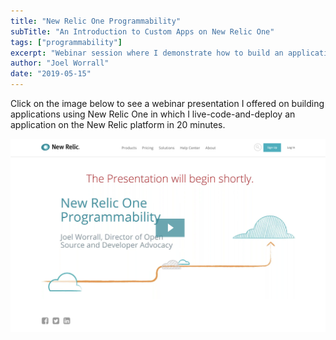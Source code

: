 ```yaml
---
title: "New Relic One Programmability"
subTitle: "An Introduction to Custom Apps on New Relic One"
tags: ["programmability"]
excerpt: "Webinar session where I demonstrate how to build an application on New Relic One in 20 minutes"
author: "Joel Worrall"
date: "2019-05-15"
---
```


Click on the image below to see a webinar presentation I offered on building applications using New Relic One in which I live-code-and-deploy an application on the New Relic platform in 20 minutes.

[![New Relic One Programmability](feature.png)](https://newrelic.com/resources/webinars/introtocustomappsnr1-191113)
